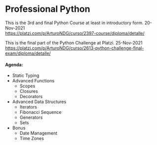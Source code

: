 # Professional Python

This is the 3rd and final Python Course at least in introductory form. 20-Nov-2021  
https://platzi.com/p/ArturoNDG/curso/2397-course/diploma/detalle/

This is the final part of the Python Challenge at Platzi. 25-Nov-2021  
https://platzi.com/p/ArturoNDG/curso/2613-python-challenge-final-exam/diploma/detalle/

#### Agenda:

* Static Typing
* Advanced Functions 
  * Scopes
  * Closures 
  * Decorators
* Advanced Data Structures
  *  Iterators 
  *  Fibonacci Sequence
  *  Generators
  *  Sets
* Bonus
  * Date Management
  * Time Zones
